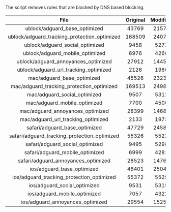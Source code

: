 The script removes rules that are blocked by DNS based blocking.


| File | Original | Modified |
|:----:|:-----:|:-----:|
| ublock/adguard_base_optimized | 43769 | 21575 |
| ublock/adguard_tracking_protection_optimized | 168509 | 24073 |
| ublock/adguard_social_optimized | 9458 | 5272 |
| ublock/adguard_mobile_optimized | 6976 | 4260 |
| ublock/adguard_annoyances_optimized | 27912 | 14452 |
| ublock/adguard_url_tracking_optimized | 2126 | 1966 |
| mac/adguard_base_optimized | 45526 | 23238 |
| mac/adguard_tracking_protection_optimized | 169513 | 24986 |
| mac/adguard_social_optimized | 9507 | 5312 |
| mac/adguard_mobile_optimized | 7700 | 4500 |
| mac/adguard_annoyances_optimized | 28399 | 14688 |
| mac/adguard_url_tracking_optimized | 2133 | 1973 |
| safari/adguard_base_optimized | 47729 | 24588 |
| safari/adguard_tracking_protection_optimized | 55326 | 5522 |
| safari/adguard_social_optimized | 9495 | 5298 |
| safari/adguard_mobile_optimized | 6999 | 4281 |
| safari/adguard_annoyances_optimized | 28523 | 14765 |
| ios/adguard_base_optimized | 48401 | 25048 |
| ios/adguard_tracking_protection_optimized | 55372 | 5529 |
| ios/adguard_social_optimized | 9531 | 5315 |
| ios/adguard_mobile_optimized | 7057 | 4322 |
| ios/adguard_annoyances_optimized | 29554 | 15258 |